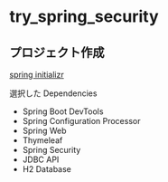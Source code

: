 # try_spring_security

## プロジェクト作成

[spring initializr](https://start.spring.io/)

選択した Dependencies

- Spring Boot DevTools
- Spring Configuration Processor
- Spring Web
- Thymeleaf
- Spring Security
- JDBC API
- H2 Database

